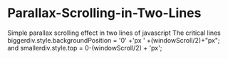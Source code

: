 Parallax-Scrolling-in-Two-Lines
===============================

Simple parallax scrolling effect in two lines of javascript
The critical lines
biggerdiv.style.backgroundPosition = '0' +'px ' +(windowScroll/2)+"px";
and
smallerdiv.style.top = 0-(windowScroll/2) + 'px'; 